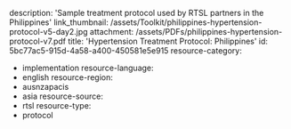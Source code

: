 description: 'Sample treatment protocol used by RTSL partners in the Philippines'
link_thumbnail: /assets/Toolkit/philippines-hypertension-protocol-v5-day2.jpg
attachment: /assets/PDFs/philippines-hypertension-protocol-v7.pdf
title: 'Hypertension Treatment Protocol: Philippines'
id: 5bc77ac5-915d-4a58-a400-450581e5e915
resource-category:
  - implementation
resource-language:
  - english
resource-region:
  - ausnzapacis
  - asia
resource-source:
  - rtsl
resource-type:
  - protocol
